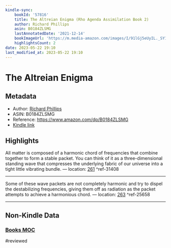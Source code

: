 ```yaml
---
kindle-sync:
    bookId: '57816'
    title: The Altreian Enigma (Rho Agenda Assimilation Book 2)
    author: Richard Phillips
    asin: B0184ZLSMG
    lastAnnotatedDate: '2021-12-14'
    bookImageUrl: 'https://m.media-amazon.com/images/I/91lGj5eUyIL._SY160.jpg'
    highlightsCount: 2
date: 2023-05-22 19:10
last_modified_at: 2023-05-22 19:10
---
```


# The Altreian Enigma

## Metadata

-   Author: [Richard Phillips](https://www.amazon.comundefined)
-   ASIN: B0184ZLSMG
-   Reference: https://www.amazon.com/dp/B0184ZLSMG
-   [Kindle link](kindle://book?action=open&asin=B0184ZLSMG)

## Highlights

All matter is composed of a harmonic chord of frequencies that combine together to form a stable packet. You can think of it as a three-dimensional standing wave that compresses the underlying fabric of our universe into a tight little vibrating bundle. — location: [261](kindle://book?action=open&asin=B0184ZLSMG&location=261) ^ref-31408

---

Some of these wave packets are not completely harmonic and try to dispel the destabilizing frequencies, giving them off as radiation as the packet attempts to achieve a harmonious chord. — location: [263](kindle://book?action=open&asin=B0184ZLSMG&location=263) ^ref-25658

---

## Non-Kindle Data

### [Books MOC](Books%20MOC.md)
#reviewed